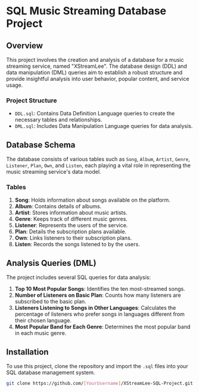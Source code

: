 # SQL Music Streaming Database Project

## Overview
This project involves the creation and analysis of a database for a music streaming service, named "XStreamLee". The database design (DDL) and data manipulation (DML) queries aim to establish a robust structure and provide insightful analysis into user behavior, popular content, and service usage.

### Project Structure
- `DDL.sql`: Contains Data Definition Language queries to create the necessary tables and relationships.
- `DML.sql`: Includes Data Manipulation Language queries for data analysis.

## Database Schema
The database consists of various tables such as `Song`, `Album`, `Artist`, `Genre`, `Listener`, `Plan`, `Own`, and `Listen`, each playing a vital role in representing the music streaming service's data model.

### Tables
1. **Song**: Holds information about songs available on the platform.
2. **Album**: Contains details of albums.
3. **Artist**: Stores information about music artists.
4. **Genre**: Keeps track of different music genres.
5. **Listener**: Represents the users of the service.
6. **Plan**: Details the subscription plans available.
7. **Own**: Links listeners to their subscription plans.
8. **Listen**: Records the songs listened to by the users.

## Analysis Queries (DML)
The project includes several SQL queries for data analysis:

1. **Top 10 Most Popular Songs**: Identifies the ten most-streamed songs.
2. **Number of Listeners on Basic Plan**: Counts how many listeners are subscribed to the basic plan.
3. **Listeners Listening to Songs in Other Languages**: Calculates the percentage of listeners who prefer songs in languages different from their chosen language.
4. **Most Popular Band for Each Genre**: Determines the most popular band in each music genre.

## Installation
To use this project, clone the repository and import the `.sql` files into your SQL database management system.

```bash
git clone https://github.com/[YourUsername]/XStreamLee-SQL-Project.git
